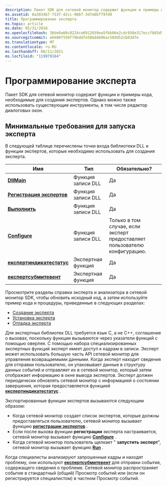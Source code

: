 ```yaml
---
description: Пакет SDK для сетевой монитор содержит функции и примеры кода, необходимые для создания экспертов. Однако можно также использовать существующие инструменты, в том числе редактор диалоговых окон.
ms.assetid: 6a3834b7-753f-42cc-986f-3d7e8bf79fd9
title: Программирование эксперта
ms.topic: article
ms.date: 05/31/2018
ms.openlocfilehash: 38de0a60c8224ce0912039ea5fbb06e2cdc958e317eccfb83d524ce632b0d539
ms.sourcegitcommit: e6600f550f79bddfe58bd4696ac50dd52cb03d7e
ms.translationtype: MT
ms.contentlocale: ru-RU
ms.lasthandoff: 08/11/2021
ms.locfileid: "119979184"
---
```

# <a name="programming-an-expert"></a>Программирование эксперта

Пакет SDK для сетевой монитор содержит функции и примеры кода, необходимые для создания экспертов. Однако можно также использовать существующие инструменты, в том числе редактор диалоговых окон.

## <a name="minimum-requirements-to-run-an-expert"></a>Минимальные требования для запуска эксперта

В следующей таблице перечислены точки входа библиотеки DLL и функции экспертов, которые необходимо использовать для создания эксперта.



| Имя                                                 | Тип               | Обязательно?                                       |
|------------------------------------------------------|--------------------|-------------------------------------------------|
| [**DllMain**](dllmain-expert.md)                    | Функция записи DLL | Да                                             |
| [**Регистрация экспертов**](register-expert.md)           | Функция записи DLL | Да                                             |
| [**Выполнить**](run.md)                                   | Функция записи DLL | Да                                             |
| [**Configure**](configure.md)                       | Функция записи DLL | Только в том случае, если эксперт предоставляет пользователю конфигурацию. |
| [**експертиндикатестатус**](expertindicatestatus.md) | Экспертная функция    | Да                                             |
| [**експертсубмитевент**](expertsubmitevent.md)       | Экспертная функция    | Да                                             |



 

Просмотрите разделы справки эксперта и анализатора в сетевой монитор SDK, чтобы обновить исходный код, а затем используйте пример кода и процедуры, приведенные в следующих разделах:

-   [Создание эксперта](building-an-expert.md)
-   [Установка эксперта](installing-an-expert-to-network-monitor-2-1.md)
-   [Отладка эксперта](debugging-an-expert.md)

Для экспертных библиотек DLL требуется язык C, а не C++, соглашение о вызовах, поскольку функции вызываются через указатели функций с помощью оверлея. С помощью набора специализированных экспертных функций эксперт имеет доступ к кадрам в записи. Эксперт может использовать большую часть API сетевой монитор для управления возвращаемыми данными. Когда эксперт находит сведения для отправки пользователю, он упаковывает данные в структуру данных событий и отправляет их в сетевой монитор, который затем отображает информацию в окне вывода экспертов. Эксперт должен периодически обновлять сетевой монитор с информацией о состоянии завершения, которая предоставляется функцией [**експертиндикатестатус**](expertindicatestatus.md) .

Экспортированные функции экспертов вызываются следующим образом:

-   Когда сетевой монитор создает список экспертов, которые должны предоставляться пользователю, сетевой монитор вызывает функцию [**регистрации экспертов**](register-expert.md) .
-   Если после вызова функции **регистрации** эксперта настраивается, сетевой монитор вызывает функцию [**Configure**](configure.md) .
-   Когда сетевой монитор пользователь щелкает " **запустить эксперт**", сетевой монитор вызывает функцию [**Run**](run.md) .

Когда специалисты анализируют запрошенные кадры и находят проблему, они используют [**експертсубмитевент**](expertsubmitevent.md) для отправки события, содержащего сведения о проблеме. Сетевой монитор распространяет событие в стандартный (общий) Просмотр событий или (если он регистрируется специалистом) в частном Просмотр событий.

 

 



